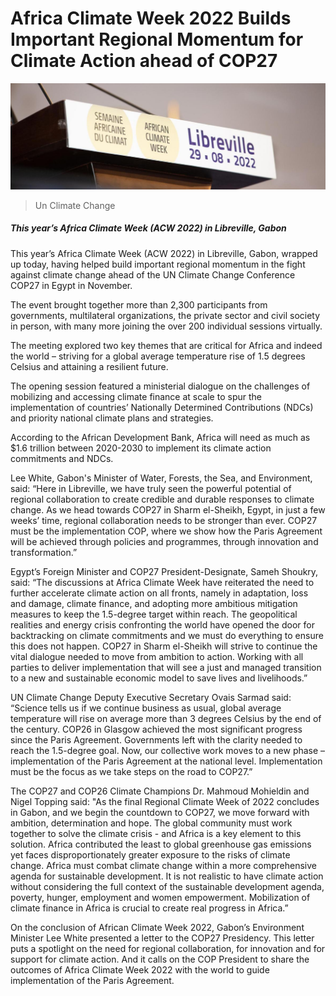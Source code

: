 ﻿# Africa Climate Week 2022 Builds Important Regional Momentum for Climate Action ahead of COP27

![Un Climate Change](https://github.com/umutkenar/md-test/blob/main/news/Africa%20Climate%20Week%202022%20Builds%20Important%20Regional%20Momentum%20for%20Climate%20Action%20ahead%20of%20COP27/image_01.jpg?raw=true)

> Un Climate Change

##### This year’s Africa Climate Week (ACW 2022) in Libreville, Gabon

This year’s Africa Climate Week (ACW 2022) in Libreville, Gabon, wrapped up today, having helped build important regional momentum in the fight against climate change ahead of the UN Climate Change Conference COP27 in Egypt in November.

The event brought together more than 2,300 participants from governments, multilateral organizations, the private sector and civil society in person, with many more joining the over 200 individual sessions virtually.

The meeting explored two key themes that are critical for Africa and indeed the world – striving for a global average temperature rise of 1.5 degrees Celsius and attaining a resilient future.

The opening session featured a ministerial dialogue on the challenges of mobilizing and accessing climate finance at scale to spur the implementation of countries’ Nationally Determined Contributions (NDCs) and priority national climate plans and strategies.

According to the African Development Bank, Africa will need as much as $1.6 trillion between 2020-2030 to implement its climate action commitments and NDCs.

Lee White, Gabon's Minister of Water, Forests, the Sea, and Environment, said: “Here in Libreville, we have truly seen the powerful potential of regional collaboration to create credible and durable responses to climate change. As we head towards COP27 in Sharm el-Sheikh, Egypt, in just a few weeks’ time, regional collaboration needs to be stronger than ever. COP27 must be the implementation COP, where we show how the Paris Agreement will be achieved through policies and programmes, through innovation and transformation.”

Egypt’s Foreign Minister and COP27 President-Designate, Sameh Shoukry, said: “The discussions at Africa Climate Week have reiterated the need to further accelerate climate action on all fronts, namely in adaptation, loss and damage, climate finance, and adopting more ambitious mitigation measures to keep the 1.5-degree target within reach. The geopolitical realities and energy crisis confronting the world have opened the door for backtracking on climate commitments and we must do everything to ensure this does not happen. COP27 in Sharm el-Sheikh will strive to continue the vital dialogue needed to move from ambition to action. Working with all parties to deliver implementation that will see a just and managed transition to a new and sustainable economic model to save lives and livelihoods.”

UN Climate Change Deputy Executive Secretary Ovais Sarmad said: “Science tells us if we continue business as usual, global average temperature will rise on average more than 3 degrees Celsius by the end of the century. COP26 in Glasgow achieved the most significant progress since the Paris Agreement. Governments left with the clarity needed to reach the 1.5-degree goal. Now, our collective work moves to a new phase – implementation of the Paris Agreement at the national level. Implementation must be the focus as we take steps on the road to COP27.”

The COP27 and COP26 Climate Champions Dr. Mahmoud Mohieldin and Nigel Topping said: "As the final Regional Climate Week of 2022 concludes in Gabon, and we begin the countdown to COP27, we move forward with ambition, determination and hope. The global community must work together to solve the climate crisis - and Africa is a key element to this solution. Africa contributed the least to global greenhouse gas emissions yet faces disproportionately greater exposure to the risks of climate change. Africa must combat climate change within a more comprehensive agenda for sustainable development. It is not realistic to have climate action without considering the full context of the sustainable development agenda, poverty, hunger, employment and women empowerment. Mobilization of climate finance in Africa is crucial to create real progress in Africa.”

On the conclusion of African Climate Week 2022, Gabon’s Environment Minister Lee White presented a letter to the COP27 Presidency. This letter puts a spotlight on the need for regional collaboration, for innovation and for support for climate action. And it calls on the COP President to share the outcomes of Africa Climate Week 2022 with the world to guide implementation of the Paris Agreement.
